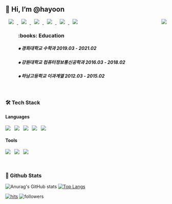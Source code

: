 <div><h2>👋 Hi, I’m @hayoon </h2>
      
 </div>      

<img align='right' src="http://mazassumnida.wtf/api/v2/generate_badge?boj=moonhy7"></div>

<a href="https://lucky-pickle-30d.notion.site/Notion-43c6340da8464bc6916a5f495dd9356b"> 
      <img 
           src="https://img.shields.io/badge/Notion-000000?style=flat-square&logo=Notion&logoColor=white&link=https://lucky-pickle-30d.notion.site/Notion-43c6340da8464bc6916a5f495dd9356b"                style="height : auto; margin-left : 10px; margin-right : 10px;"/> 
  </a>

<a href="mailto:2017110453@khu.ac.kr"> 
      <img 
           src="https://img.shields.io/badge/Gmail-d14836?style=flat-square&logo=Gmail&logoColor=white&link=mailto:2017110453@khu.ac.kr"                style="height : auto; margin-left : 10px; margin-right : 10px;"/> 
  </a>

<a href="https://moonhy7.tistory.com/"> 
      <img 
           src="https://img.shields.io/badge/Tech Blog-294172?style=flat-square&logo=TVTime&logoColor=white&link=https://moonhy7.tistory.com/"                style="height : auto; margin-left : 10px; margin-right : 10px;"/> 
  </a>

<a href="https://www.instagram.com/hayoon._.96/"> 
     <img 
          src="http://img.shields.io/badge/-Instagram-E4405F?style=flat&logo=Instagram&logoColor=white&link=https://www.instagram.com/hayoon._.96/"                       style="height : auto; margin-left : 10px; margin-right : 10px;"/> 
  </a>

<a href="https://github.com/moonhy7"> 
      <img 
           src="https://img.shields.io/badge/GitHub-181717?style=flat-square&logo=GitHub&logoColor=white&link=https://github.com/moonhy7"                style="height : auto; margin-left : 10px; margin-right : 10px;"/> 
  </a>

<a href="https://m.facebook.com/profile.php"> 
      <img 
           src="https://img.shields.io/badge/Facebook-1877F2?style=flat-square&logo=Facebook&logoColor=white&link=https://m.facebook.com/profile.php"                style="height : auto; margin-left : 10px; margin-right : 10px;"/> 
 </a>
 
</br>
      
<dir>
<h3><b> :books: Education </b></h3>
<h5> ⦁ 경희대학교 수학과 2019.03 - 2021.02 </h5>
<h5> ⦁ 강원대학교 컴퓨터정보통신공학과 2016.03 - 2018.02 </h5>
<h5> ⦁ 하남고등학교 이과계열 2012.03 - 2015.02</h5>
</dir>
</br>  
      
<div align='left'><h3><b>🛠 Tech Stack </b></h3>
<h4>Languages</h4>
<p>
<img src="https://img.shields.io/badge/Java-007396?style=flat-square&logo=Java&logoColor=white"/></a> &nbsp
<img src="https://img.shields.io/badge/HTML5-E34F26?style=flat-square&logo=HTML5&logoColor=white"/></a> &nbsp
<img src="https://img.shields.io/badge/JavaScript-F7DF1E?style=flat-square&logo=JavaScript&logoColor=white"/></a> &nbsp
<img src="https://img.shields.io/badge/c++-00599C?style=flat-square&logo=c%2B%2B&logoColor=white"/></a> &nbsp
<img src="https://img.shields.io/badge/-Python-3776AB?style=flat&logo=Python&logoColor=white"/></a> &nbsp
</p> 
 <h4>Tools</h4>
 <p>
<img src="https://img.shields.io/badge/Eclipse-2C2255?style=flat-square&logo=Eclipse IDE&logoColor=white"/></a> &nbsp
<img src="https://img.shields.io/badge/Visual Studio-5C2D91?style=flat-square&logo=Visual Studio&logoColor=white"/></a> &nbsp
<img src="https://img.shields.io/badge/PyCharm-000000?style=flat-square&logo=PyCharm&logoColor=white"/></a> &nbsp
</p>
</div>

</br>
<h3><b> 🔭 Github Stats </b></h3>

![Anurag's GitHub stats](https://github-readme-stats.vercel.app/api?username=moonhy7&show_icons=true&theme=radical)
 [![Top Langs](https://github-readme-stats.vercel.app/api/top-langs/?username=moonhy7&layout=compact&theme=dracula)](https://github.com/metleeha)

      
[![hits](https://hits.seeyoufarm.com/api/count/incr/badge.svg?url=https%3A%2F%2Fgithub.com%2Fmoonhy7&count_bg=%237A7A7A&title_bg=%23FFADCC&icon=reverbnation.svg&icon_color=%23FF0000&title=hits&edge_flat=false)](https://hits.seeyoufarm.com)
![followers](https://img.shields.io/github/followers/moonhy7?style=social)




<!--### Hi there 👋
**moonhy7/moonhy7** is a ✨ _special_ ✨ repository because its `README.md` (this file) appears on your GitHub profile.
Here are some ideas to get you started:
- 🔭 I’m currently working on ...
- 🌱 I’m currently learning ...
- 👯 I’m looking to collaborate on ...
- 🤔 I’m looking for help with ...
- 💬 Ask me about ...
- 📫 How to reach me: ...
- 😄 Pronouns: ...
- ⚡ Fun fact: ...   
<div  align=center><h1>👋 Hi, I’m @hayoon </h1></div> 
-->

<!-- <img src="https://img.shields.io/badge/Android-3DDC84?style=flat-square&logo=Android&logoColor=white"/></a> &nbsp 
<img src="https://img.shields.io/badge/CSS3-1572B6?style=flat-square&logo=CSS3&logoColor=white"/></a> &nbsp
<img src="https://img.shields.io/badge/JavaScript-F7DF1E?style=flat-square&logo=JavaScript&logoColor=white"/></a> &nbsp
<img src="https://img.shields.io/badge/Node.js-339933?style=flat-square&logo=Node.js&logoColor=white"/></a> &nbsp
<img src="https://img.shields.io/badge/Android-3DDC84?style=flat-square&logo=Android&logoColor=white"/></a> &nbsp 
<img src="https://img.shields.io/badge/MongoDB-47A248?style=flat-square&logo=MongoDB&logoColor=white"/></a> &nbsp 
<img src="https://img.shields.io/badge/MySQL-4479A1?style=flat-square&logo=MySQL&logoColor=white"/></a> &nbsp 
<img src="https://img.shields.io/badge/c++-00599C?style=flat-square&logo=c%2B%2B&logoColor=white"/></a> &nbsp 
-->
 
